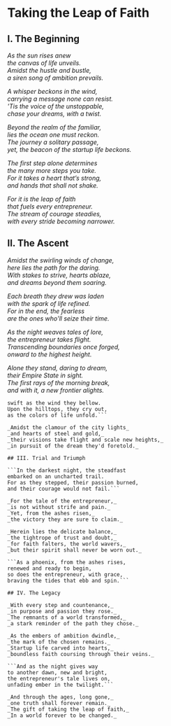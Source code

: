 # Taking the Leap of Faith

## I. The Beginning

_As the sun rises anew_  
_the canvas of life unveils._  
_Amidst the hustle and bustle,_  
_a siren song of ambition prevails._

_A whisper beckons in the wind,_  
_carrying a message none can resist._  
_'Tis the voice of the unstoppable,_  
_chase your dreams, with a twist._

_Beyond the realm of the familiar,_  
_lies the ocean one must reckon._  
_The journey a solitary passage,_  
_yet, the beacon of the startup life beckons._

_The first step alone determines_  
_the many more steps you take._  
_For it takes a heart that’s strong,_  
_and hands that shall not shake._

_For it is the leap of faith_  
_that fuels every entrepreneur._  
_The stream of courage steadies,_  
_with every stride becoming narrower._

## II. The Ascent

_Amidst the swirling winds of change,_  
_here lies the path for the daring._  
_With stakes to strive, hearts ablaze,_  
_and dreams beyond them soaring._

_Each breath they drew was laden_  
_with the spark of life refined._  
_For in the end, the fearless_  
_are the ones who'll seize their time._

_As the night weaves tales of lore,_  
_the entrepreneur takes flight._  
_Transcending boundaries once forged,_  
_onward to the highest height._

_Alone they stand, daring to dream,_  
_their Empire State in sight._  
_The first rays of the morning break,_  
_and with it, a new frontier alights._

```The battles won, with their hearts aflame,    
swift as the wind they bellow.    
Upon the hilltops, they cry out,    
as the colors of life unfold.```

_Amidst the clamour of the city lights_  
_and hearts of steel and gold,_  
_their visions take flight and scale new heights,_  
_in pursuit of the dream they'd foretold._

## III. Trial and Triumph

```In the darkest night, the steadfast    
embarked on an uncharted trail.    
For as they stepped, their passion burned,    
and their courage would not fail.```

_For the tale of the entrepreneur,_  
_is not without strife and pain._  
_Yet, from the ashes risen,_  
_the victory they are sure to claim._

_Herein lies the delicate balance,_  
_the tightrope of trust and doubt,_  
_for faith falters, the world wavers,_  
_but their spirit shall never be worn out._

```As a phoenix, from the ashes rises,    
renewed and ready to begin,    
so does the entrepreneur, with grace,    
braving the tides that ebb and spin.```

## IV. The Legacy

_With every step and countenance,_  
_in purpose and passion they rose._  
_The remnants of a world transformed,_  
_a stark reminder of the path they chose._

_As the embers of ambition dwindle,_  
_the mark of the chosen remains._  
_Startup life carved into hearts,_  
_boundless faith coursing through their veins._

```And as the night gives way    
to another dawn, new and bright,    
the entrepreneur's tale lives on,    
unfading ember in the twilight.```

_And through the ages, long gone,_  
_one truth shall forever remain._  
_The gift of taking the leap of faith,_  
_In a world forever to be changed._